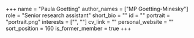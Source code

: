+++
name = "Paula Goetting"
author_names = ["MP Goetting-Minesky"]
role = "Senior research assistant"
short_bio = ""
id = ""
portrait = "portrait.png"
interests = ["", ""]
cv_link = ""
personal_website = ""
sort_position = 160
is_former_member = true
+++

